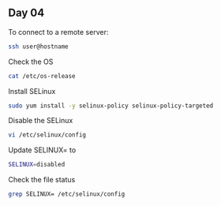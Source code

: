 ## Day 04

To connect to a remote server:

```bash
ssh user@hostname
```

Check the OS

```bash
cat /etc/os-release
```

Install SELinux

```bash
sudo yum install -y selinux-policy selinux-policy-targeted
```

Disable the SELinux

```bash
vi /etc/selinux/config
```

Update SELINUX= to 

```bash
SELINUX=disabled
```


Check the file status
```bash
grep SELINUX= /etc/selinux/config
```
